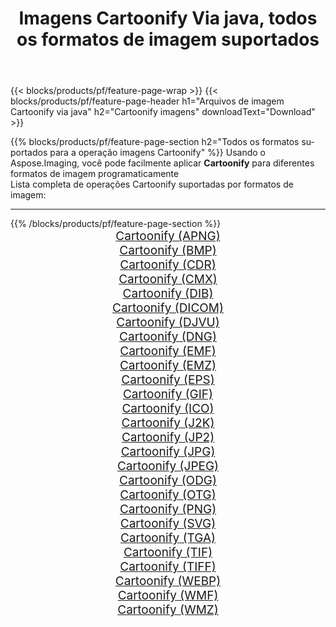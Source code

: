 ﻿---
title: Imagens Cartoonify Via java, todos os formatos de imagem suportados 
weight: 3920
url: /pt/java/cartoonify 
lang: pt
langdirlevel: 2
locales: zh-hans,ja,it,ru,de,es,fr,nl,id,lt,pl,pt,vi,tr,ko,zh-hant,ar,hi,th,sv,cs,uk,he
description: Usando Aspose.Imaging, você pode facilmente imagens Cartoonify Via java
---

{{< blocks/products/pf/feature-page-wrap >}}
{{< blocks/products/pf/feature-page-header h1="Arquivos de imagem Cartoonify via java" h2="Cartoonify imagens" downloadText="Download" >}}


{{% blocks/products/pf/feature-page-section  h2="Todos os formatos suportados para a operação imagens Cartoonify" %}}
Usando o Aspose.Imaging, você pode facilmente aplicar **Cartoonify** para diferentes formatos de imagem programaticamente
<br/>
Lista completa de operações Cartoonify suportadas por formatos de imagem:
<hr/>
{{% /blocks/products/pf/feature-page-section %}}
<div class="container-fluid productfamilypage bg-gray">
    <div class="convertypes bg-gray agp-content section">
        <div class="container">
		<div class="row other-converters" style="gap: 10px;font-size: 19px;text-align:center;">
		    <div class='col-md-2 other-converter remove-lp remove-rp'><a href="/imaging/pt/java/cartoonify/apng" style="padding:15px;">Cartoonify (APNG)</a></div><div class='col-md-2 other-converter remove-lp remove-rp'><a href="/imaging/pt/java/cartoonify/bmp" style="padding:15px;">Cartoonify (BMP)</a></div><div class='col-md-2 other-converter remove-lp remove-rp'><a href="/imaging/pt/java/cartoonify/cdr" style="padding:15px;">Cartoonify (CDR)</a></div><div class='col-md-2 other-converter remove-lp remove-rp'><a href="/imaging/pt/java/cartoonify/cmx" style="padding:15px;">Cartoonify (CMX)</a></div><div class='col-md-2 other-converter remove-lp remove-rp'><a href="/imaging/pt/java/cartoonify/dib" style="padding:15px;">Cartoonify (DIB)</a></div><div class='col-md-2 other-converter remove-lp remove-rp'><a href="/imaging/pt/java/cartoonify/dicom" style="padding:15px;">Cartoonify (DICOM)</a></div><div class='col-md-2 other-converter remove-lp remove-rp'><a href="/imaging/pt/java/cartoonify/djvu" style="padding:15px;">Cartoonify (DJVU)</a></div><div class='col-md-2 other-converter remove-lp remove-rp'><a href="/imaging/pt/java/cartoonify/dng" style="padding:15px;">Cartoonify (DNG)</a></div><div class='col-md-2 other-converter remove-lp remove-rp'><a href="/imaging/pt/java/cartoonify/emf" style="padding:15px;">Cartoonify (EMF)</a></div><div class='col-md-2 other-converter remove-lp remove-rp'><a href="/imaging/pt/java/cartoonify/emz" style="padding:15px;">Cartoonify (EMZ)</a></div><div class='col-md-2 other-converter remove-lp remove-rp'><a href="/imaging/pt/java/cartoonify/eps" style="padding:15px;">Cartoonify (EPS)</a></div><div class='col-md-2 other-converter remove-lp remove-rp'><a href="/imaging/pt/java/cartoonify/gif" style="padding:15px;">Cartoonify (GIF)</a></div><div class='col-md-2 other-converter remove-lp remove-rp'><a href="/imaging/pt/java/cartoonify/ico" style="padding:15px;">Cartoonify (ICO)</a></div><div class='col-md-2 other-converter remove-lp remove-rp'><a href="/imaging/pt/java/cartoonify/j2k" style="padding:15px;">Cartoonify (J2K)</a></div><div class='col-md-2 other-converter remove-lp remove-rp'><a href="/imaging/pt/java/cartoonify/jp2" style="padding:15px;">Cartoonify (JP2)</a></div><div class='col-md-2 other-converter remove-lp remove-rp'><a href="/imaging/pt/java/cartoonify/jpg" style="padding:15px;">Cartoonify (JPG)</a></div><div class='col-md-2 other-converter remove-lp remove-rp'><a href="/imaging/pt/java/cartoonify/jpeg" style="padding:15px;">Cartoonify (JPEG)</a></div><div class='col-md-2 other-converter remove-lp remove-rp'><a href="/imaging/pt/java/cartoonify/odg" style="padding:15px;">Cartoonify (ODG)</a></div><div class='col-md-2 other-converter remove-lp remove-rp'><a href="/imaging/pt/java/cartoonify/otg" style="padding:15px;">Cartoonify (OTG)</a></div><div class='col-md-2 other-converter remove-lp remove-rp'><a href="/imaging/pt/java/cartoonify/png" style="padding:15px;">Cartoonify (PNG)</a></div><div class='col-md-2 other-converter remove-lp remove-rp'><a href="/imaging/pt/java/cartoonify/svg" style="padding:15px;">Cartoonify (SVG)</a></div><div class='col-md-2 other-converter remove-lp remove-rp'><a href="/imaging/pt/java/cartoonify/tga" style="padding:15px;">Cartoonify (TGA)</a></div><div class='col-md-2 other-converter remove-lp remove-rp'><a href="/imaging/pt/java/cartoonify/tif" style="padding:15px;">Cartoonify (TIF)</a></div><div class='col-md-2 other-converter remove-lp remove-rp'><a href="/imaging/pt/java/cartoonify/tiff" style="padding:15px;">Cartoonify (TIFF)</a></div><div class='col-md-2 other-converter remove-lp remove-rp'><a href="/imaging/pt/java/cartoonify/webp" style="padding:15px;">Cartoonify (WEBP)</a></div><div class='col-md-2 other-converter remove-lp remove-rp'><a href="/imaging/pt/java/cartoonify/wmf" style="padding:15px;">Cartoonify (WMF)</a></div><div class='col-md-2 other-converter remove-lp remove-rp'><a href="/imaging/pt/java/cartoonify/wmz" style="padding:15px;">Cartoonify (WMZ)</a></div>
                </div>
        </div>
    </div>
</div>
<br/>
